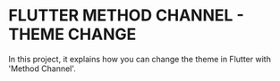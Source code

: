 # FLUTTER METHOD CHANNEL - THEME CHANGE

In this project, it explains how you can change the theme in Flutter with 'Method Channel'.
